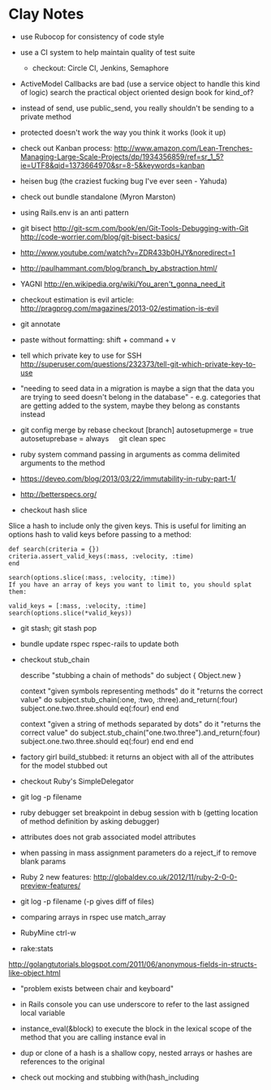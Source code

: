 # Clay Notes

* use Rubocop for consistency of code style

* use a CI system to help maintain quality of test suite
  * checkout: Circle CI, Jenkins, Semaphore

* ActiveModel Callbacks are bad (use a service object to handle this kind of logic) search the practical object oriented design book for kind_of?
* instead of send, use public_send, you really shouldn't be sending to a private method
* protected doesn't work the way you think it works (look it up)
* check out Kanban process: http://www.amazon.com/Lean-Trenches-Managing-Large-Scale-Projects/dp/1934356859/ref=sr_1_5?ie=UTF8&qid=1373664970&sr=8-5&keywords=kanban

* heisen bug (the craziest fucking bug I've ever seen - Yahuda)

* check out bundle standalone (Myron Marston)

* using Rails.env is an anti pattern 

* git bisect
  http://git-scm.com/book/en/Git-Tools-Debugging-with-Git
  http://code-worrier.com/blog/git-bisect-basics/

* http://www.youtube.com/watch?v=ZDR433b0HJY&noredirect=1
* http://paulhammant.com/blog/branch_by_abstraction.html/

* YAGNI http://en.wikipedia.org/wiki/You_aren't_gonna_need_it

* checkout estimation is evil article: http://pragprog.com/magazines/2013-02/estimation-is-evil 

* git annotate 

* paste without formatting: shift + command + v

* tell which private key to use for SSH
  http://superuser.com/questions/232373/tell-git-which-private-key-to-use

* "needing to seed data in a migration is maybe a sign that the data you are trying to seed doesn't belong in the database" - e.g. categories that are getting added to the system, maybe they belong as constants instead

* git config merge by rebase
	checkout [branch] 
					autosetupmerge = true
					autosetuprebase = always
			   
   git clean spec

* ruby system command passing in arguments as comma delimited arguments to the method

* https://deveo.com/blog/2013/03/22/immutability-in-ruby-part-1/

* http://betterspecs.org/

* checkout hash slice

Slice a hash to include only the given keys. This is useful for limiting an options hash to valid keys before passing to a method:

    def search(criteria = {})
    criteria.assert_valid_keys(:mass, :velocity, :time)
    end
    
    search(options.slice(:mass, :velocity, :time))
    If you have an array of keys you want to limit to, you should splat them:
    
    valid_keys = [:mass, :velocity, :time]
    search(options.slice(*valid_keys))

* git stash; git stash pop

* bundle update rspec rspec-rails to update both

* checkout stub_chain

    describe "stubbing a chain of methods" do
    subject { Object.new }
    
    context "given symbols representing methods" do
        it "returns the correct value" do
        subject.stub_chain(:one, :two, :three).and_return(:four)
        subject.one.two.three.should eq(:four)
        end
    end
    
    context "given a string of methods separated by dots" do
        it "returns the correct value" do
        subject.stub_chain("one.two.three").and_return(:four)
        subject.one.two.three.should eq(:four)
        end
    end
    end

* factory girl build_stubbed: 
it returns an object with all of the attributes for the model stubbed out

* checkout Ruby's SimpleDelegator

* git log -p filename

* ruby debugger set breakpoint in debug session with b (getting location of method definition by asking debugger)

* attributes does not grab associated model attributes

* when passing in mass assignment parameters do a reject_if to remove blank params

* Ruby 2 new features: http://globaldev.co.uk/2012/11/ruby-2-0-0-preview-features/

* git log -p filename (-p gives diff of files)

* comparing arrays in rspec use match_array 

* RubyMine ctrl-w

* rake:stats 


http://golangtutorials.blogspot.com/2011/06/anonymous-fields-in-structs-like-object.html

* "problem exists between chair and keyboard"

* in Rails console you can use underscore to refer to the last assigned local variable

* instance_eval(&block) to execute the block in the lexical scope of the method that you are calling instance eval in

* dup or clone of a hash is a shallow copy, nested arrays or hashes are references to the original

* check out mocking and stubbing with(hash_including